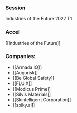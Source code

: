
### Session
Industries of the Future 2022 T1

### Accel
[[Industries of the Future]]

### Companies:
- [[Armada IQ]]
- [[Augurisk]]
- [[Be Global Safety]]
- [[FLUIX]]
- [[Modicus Prime]]
- [[Silvis Materials]]
- [[Skintelligent Corporation]]
- [[spiky.ai]]


